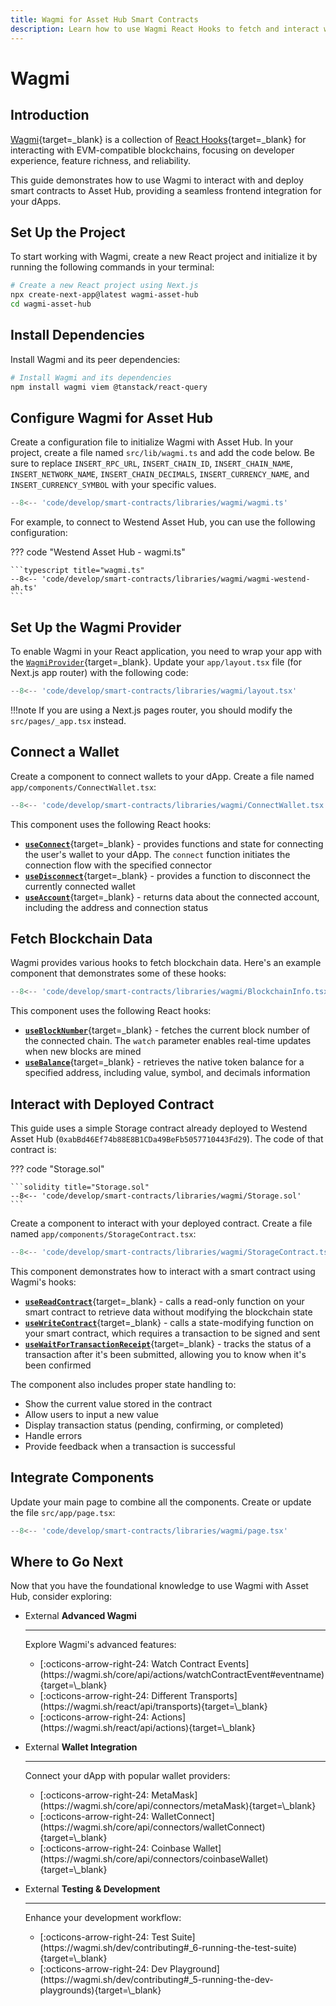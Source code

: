 ```yaml
---
title: Wagmi for Asset Hub Smart Contracts
description: Learn how to use Wagmi React Hooks to fetch and interact with smart contracts on Asset Hub for seamless dApp integration.
---
```


# Wagmi

## Introduction

[Wagmi](https://wagmi.sh/){target=\_blank} is a collection of [React Hooks](https://wagmi.sh/react/api/hooks){target=\_blank} for interacting with EVM-compatible blockchains, focusing on developer experience, feature richness, and reliability.

This guide demonstrates how to use Wagmi to interact with and deploy smart contracts to Asset Hub, providing a seamless frontend integration for your dApps.

## Set Up the Project

To start working with Wagmi, create a new React project and initialize it by running the following commands in your terminal:

```bash
# Create a new React project using Next.js
npx create-next-app@latest wagmi-asset-hub
cd wagmi-asset-hub
```

## Install Dependencies

Install Wagmi and its peer dependencies:

```bash
# Install Wagmi and its dependencies
npm install wagmi viem @tanstack/react-query
```

## Configure Wagmi for Asset Hub

Create a configuration file to initialize Wagmi with Asset Hub. In your project, create a file named `src/lib/wagmi.ts` and add the code below. Be sure to replace `INSERT_RPC_URL`, `INSERT_CHAIN_ID`, `INSERT_CHAIN_NAME`, `INSERT_NETWORK_NAME`, `INSERT_CHAIN_DECIMALS`, `INSERT_CURRENCY_NAME`, and `INSERT_CURRENCY_SYMBOL` with your specific values.

```typescript
--8<-- 'code/develop/smart-contracts/libraries/wagmi/wagmi.ts'
```
For example, to connect to Westend Asset Hub, you can use the following configuration:

??? code "Westend Asset Hub - wagmi.ts"

    ```typescript title="wagmi.ts"
    --8<-- 'code/develop/smart-contracts/libraries/wagmi/wagmi-westend-ah.ts'
    ```

## Set Up the Wagmi Provider

To enable Wagmi in your React application, you need to wrap your app with the [`WagmiProvider`](https://wagmi.sh/react/api/WagmiProvider#wagmiprovider){target=\_blank}. Update your `app/layout.tsx` file (for Next.js app router) with the following code:

```typescript
--8<-- 'code/develop/smart-contracts/libraries/wagmi/layout.tsx'
```

!!!note
    If you are using a Next.js pages router, you should modify the `src/pages/_app.tsx` instead.

## Connect a Wallet

Create a component to connect wallets to your dApp. Create a file named `app/components/ConnectWallet.tsx`:

```typescript
--8<-- 'code/develop/smart-contracts/libraries/wagmi/ConnectWallet.tsx'
```

This component uses the following React hooks:

- [**`useConnect`**](https://wagmi.sh/react/api/hooks/useConnect#useconnect){target=\_blank} - provides functions and state for connecting the user's wallet to your dApp. The `connect` function initiates the connection flow with the specified connector
- [**`useDisconnect`**](https://wagmi.sh/react/api/hooks/useDisconnect#usedisconnect){target=\_blank} - provides a function to disconnect the currently connected wallet
- [**`useAccount`**](https://wagmi.sh/react/api/hooks/useAccount#useaccount){target=\_blank} - returns data about the connected account, including the address and connection status

## Fetch Blockchain Data

Wagmi provides various hooks to fetch blockchain data. Here's an example component that demonstrates some of these hooks:

```typescript
--8<-- 'code/develop/smart-contracts/libraries/wagmi/BlockchainInfo.tsx'
```

This component uses the following React hooks:

- [**`useBlockNumber`**](https://wagmi.sh/react/api/hooks/useBlockNumber#useBlockNumber){target=\_blank} - fetches the current block number of the connected chain. The `watch` parameter enables real-time updates when new blocks are mined
- [**`useBalance`**](https://wagmi.sh/react/api/hooks/useBalance#useBalance){target=\_blank} - retrieves the native token balance for a specified address, including value, symbol, and decimals information

## Interact with Deployed Contract

This guide uses a simple Storage contract already deployed to Westend Asset Hub (`0xabBd46Ef74b88E8B1CDa49BeFb5057710443Fd29`). The code of that contract is:

??? code "Storage.sol"

    ```solidity title="Storage.sol"
    --8<-- 'code/develop/smart-contracts/libraries/wagmi/Storage.sol'
    ```

Create a component to interact with your deployed contract. Create a file named `app/components/StorageContract.tsx`:

```typescript
--8<-- 'code/develop/smart-contracts/libraries/wagmi/StorageContract.tsx'
```

This component demonstrates how to interact with a smart contract using Wagmi's hooks:

- [**`useReadContract`**](https://wagmi.sh/react/api/hooks/useReadContract#useReadContract){target=\_blank} - calls a read-only function on your smart contract to retrieve data without modifying the blockchain state
- [**`useWriteContract`**](https://wagmi.sh/react/api/hooks/useWriteContract#useWriteContract){target=\_blank} - calls a state-modifying function on your smart contract, which requires a transaction to be signed and sent
- [**`useWaitForTransactionReceipt`**](https://wagmi.sh/react/api/hooks/useWaitForTransactionReceipt#useWaitForTransactionReceipt){target=\_blank} - tracks the status of a transaction after it's been submitted, allowing you to know when it's been confirmed

The component also includes proper state handling to:

- Show the current value stored in the contract
- Allow users to input a new value
- Display transaction status (pending, confirming, or completed)
- Handle errors
- Provide feedback when a transaction is successful

## Integrate Components

Update your main page to combine all the components. Create or update the file `src/app/page.tsx`:

```typescript
--8<-- 'code/develop/smart-contracts/libraries/wagmi/page.tsx'
```

## Where to Go Next

Now that you have the foundational knowledge to use Wagmi with Asset Hub, consider exploring:

<div class="grid cards" markdown>

-   <span class="badge external">External</span> __Advanced Wagmi__

    ---

    Explore Wagmi's advanced features:

    <ul class="card-list">
    <li>[:octicons-arrow-right-24: Watch Contract Events](https://wagmi.sh/core/api/actions/watchContractEvent#eventname){target=\_blank}</li>
    <li>[:octicons-arrow-right-24: Different Transports](https://wagmi.sh/react/api/transports){target=\_blank}</li>
    <li>[:octicons-arrow-right-24: Actions](https://wagmi.sh/react/api/actions){target=\_blank}</li>
    </ul>

-   <span class="badge external">External</span> __Wallet Integration__

    ---

    Connect your dApp with popular wallet providers:

    <ul class="card-list">
    <li>[:octicons-arrow-right-24: MetaMask](https://wagmi.sh/core/api/connectors/metaMask){target=\_blank}</li>
    <li>[:octicons-arrow-right-24: WalletConnect](https://wagmi.sh/core/api/connectors/walletConnect){target=\_blank}</li>
    <li>[:octicons-arrow-right-24: Coinbase Wallet](https://wagmi.sh/core/api/connectors/coinbaseWallet){target=\_blank}</li>
    </ul>

-   <span class="badge external">External</span> __Testing & Development__

    ---

    Enhance your development workflow:

    <ul class="card-list">
    <li>[:octicons-arrow-right-24: Test Suite](https://wagmi.sh/dev/contributing#_6-running-the-test-suite){target=\_blank}</li>
    <li>[:octicons-arrow-right-24: Dev Playground](https://wagmi.sh/dev/contributing#_5-running-the-dev-playgrounds){target=\_blank}</li>
    </ul>
</div>